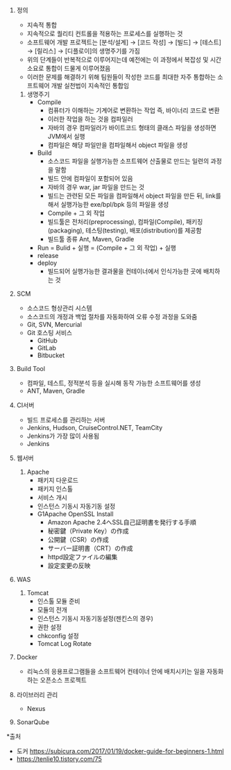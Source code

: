 1. 정의
    - 지속적 통합
    - 지속적으로 퀄리티 컨트롤을 적용하는 프로세스를 실행하는 것
    - 소프트웨어 개발 프로젝트는 [분석/설계] → [코드 작성] → [빌드] → [테스트] → [릴리스] → [디플로이]의 생명주기를 가짐
    - 위의 단계들이 반복적으로 이루어지는데 예전에는 이 과정에서 복잡성 및 시간 소요로 통합이 드물게 이루어졌음
    - 이러한 문제를 해결하기 위해 팀원들이 작성한 코드를 최대한 자주 통합하는 소프트웨어 개발 실천법이 지속적인 통합임                        
    1. 생명주기
        - Compile
            - 컴퓨터가 이해하는 기계어로 변환하는 작업 즉, 바이너리 코드로 변환
            - 이러한 작업을 하는 것을 컴파일러
            - 자바의 경우 컴파일러가 바이트코드 형태의 클래스 파일을 생성하면 JVM에서 실행
            - 컴파일은 해당 파일만을 컴파일해서 object 파일을 생성
        - Build
            - 소스코드 파일을 실행가능한 소프트웨어 산출물로 만드는 일련의 과정을 말함
            - 빌드 안에 컴파일이 포함되어 있음
            - 자바의 경우 war, jar 파일을 만드는 것
            - 빌드는 관련된 모든 파일을 컴파일해서 object 파일을 만든 뒤, link를 해서 실행가능한 exe/bpl/bpk 등의 파일을 생성
            - Compile + 그 외 작업
            - 빌드툴은 전처리(preprocessing), 컴파일(Compile), 패키징(packaging), 테스팅(testing), 배포(distribution)를 제공함
            - 빌드툴 종류 Ant, Maven, Gradle
        - Run  = Bulid + 실행
               = (Compile + 그 외 작업) + 실행     
        - release
        - deploy                
            - 빌드되어 실행가능한 결과물을 컨테이너에서 인식가능한 곳에 배치하는 것
            
2. SCM
    - 소스코드 형상관리 시스템
    - 소스코드의 개정과 백업 절차를 자동화하여 오류 수정 과정을 도와줌
    - Git, SVN, Mercurial
    - Git 호스팅 서비스
        - GitHub
        - GitLab
        - Bitbucket
            
3. Build Tool
    - 컴파일, 테스트, 정적분석 등을 실시해 동작 가능한 소프트웨어를 생성
    - ANT, Maven, Gradle 

4. CI서버
    - 빌드 프로세스를 관리하는 서버
    - Jenkins, Hudson, CruiseControl.NET, TeamCity
    - Jenkins가 가장 많이 사용됨
    - Jenkins
    
5. 웹서버
    1. Apache
        - 패키지 다운로드
        - 패키지 인스톨
        - 서비스 개시
        - 인스턴스 기동시 자동기동 설정
        * G1Apache OpenSSL Install
            - Amazon Apache 2.4へSSL自己証明書を発行する手順
            - 秘密鍵（Private Key）の作成
            - 公開鍵（CSR）の作成
            - サーバー証明書（CRT）の作成
            - httpd設定ファイルの編集
            - 設定変更の反映
6. WAS
    1. Tomcat
        - 인스톨 모듈 준비
        - 모듈의 전개
        - 인스턴스 기동시 자동기동설정(젠킨스의 경우)
        - 권한 설정
        - chkconfig 설정
        - Tomcat Log Rotate
    
7. Docker
    - 리눅스의 응용프로그램들을 소프트웨어 컨테이너 안에 배치시키는 일을 자동화하는 오픈소스 프로젝트
    
8. 라이브러리 관리
    - Nexus

9. SonarQube

*출처
- 도커 https://subicura.com/2017/01/19/docker-guide-for-beginners-1.html
- https://tenlie10.tistory.com/75
